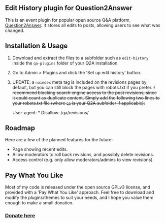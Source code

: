 
Edit History plugin for Question2Answer
-------------------------------------------------

This is an event plugin for popular open source Q&A platform, [Question2Answer](http://www.question2answer.org). It stores all edits to posts, allowing users to see what was changed.


Installation & Usage
-------------------------------------------------

1. Download and extract the files to a subfolder such as `edit-history` inside the `qa-plugins` folder of your Q2A installation.

2. Go to Admin > Plugins and click the 'Set up edit history' button.

3. UPDATE: a `noindex` meta tag is included on the revisions pages by default, but you can still block the pages with robots.txt if you prefer. ~~I recommend blocking search engine access to the post revisions, since it could count as duplicate content. Simply add the following two lines to your robots.txt file (where `qa` is your Q2A subfolder if applicable):~~

    User-agent: *
    Disallow: /qa/revisions/


Roadmap
-------------------------------------------------

Here are a few of the planned features for the future:

- Page showing recent edits.
- Allow moderators to roll back revisions, and possibly delete revisions.
- Access control (e.g. only allow moderators/admins to view revisions).


Pay What You Like
-------------------------------------------------

Most of my code is released under the open source GPLv3 license, and provided with a 'Pay What You Like' approach. Feel free to download and modify the plugins/themes to suit your needs, and I hope you value them enough to make a small donation.

### [Donate here](https://www.paypal.com/cgi-bin/webscr?cmd=_s-xclick&hosted_button_id=4R5SHBNM3UDLU)
